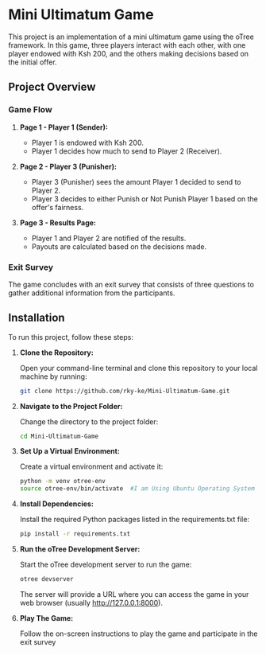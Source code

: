 # Mini Ultimatum Game

This project is an implementation of a mini ultimatum game using the oTree framework. In this game, three players interact with each other, with one player endowed with Ksh 200, and the others making decisions based on the initial offer.

## Project Overview

### Game Flow

1. **Page 1 - Player 1 (Sender):**
   - Player 1 is endowed with Ksh 200.
   - Player 1 decides how much to send to Player 2 (Receiver).

2. **Page 2 - Player 3 (Punisher):**
   - Player 3 (Punisher) sees the amount Player 1 decided to send to Player 2.
   - Player 3 decides to either Punish or Not Punish Player 1 based on the offer's fairness.

3. **Page 3 - Results Page:**
   - Player 1 and Player 2 are notified of the results.
   - Payouts are calculated based on the decisions made.

### Exit Survey

The game concludes with an exit survey that consists of three questions to gather additional information from the participants.

## Installation

To run this project, follow these steps:

1. **Clone the Repository:**

   Open your command-line terminal and clone this repository to your local machine by running:

   ```bash
   git clone https://github.com/rky-ke/Mini-Ultimatum-Game.git 
   
   ```

2. **Navigate to the Project Folder:**

   Change the directory to the project folder:

   ```bash
   cd Mini-Ultimatum-Game

   ```

3. **Set Up a Virtual Environment:**

   Create a virtual environment and activate it:

   ```bash
   python -m venv otree-env
   source otree-env/bin/activate  #I am Using Ubuntu Operating System

   ```

4. **Install Dependencies:**

   Install the required Python packages listed in the requirements.txt file:

   ```bash
   pip install -r requirements.txt

   ```

5. **Run the oTree Development Server:**

   Start the oTree development server to run the game:
   ```bash
   otree devserver

   ```
   The server will provide a URL where you can access the game in your web browser (usually http://127.0.0.1:8000).

6. **Play The Game:**

   Follow the on-screen instructions to play the game and participate in the exit survey
